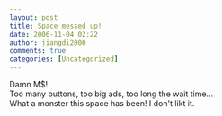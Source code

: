 ```yaml
---
layout: post
title: Space messed up!
date: 2006-11-04 02:22
author: jiangdi2000
comments: true
categories: [Uncategorized]
---
```

<div id="msgcns!C840C88DA912213B!891" class="bvMsg"><div>Damn M$!</div>
<div>Too many buttons, too big ads, too long the wait time...</div>
<div>What a monster this space has been! I don't likt it.</div></div>
